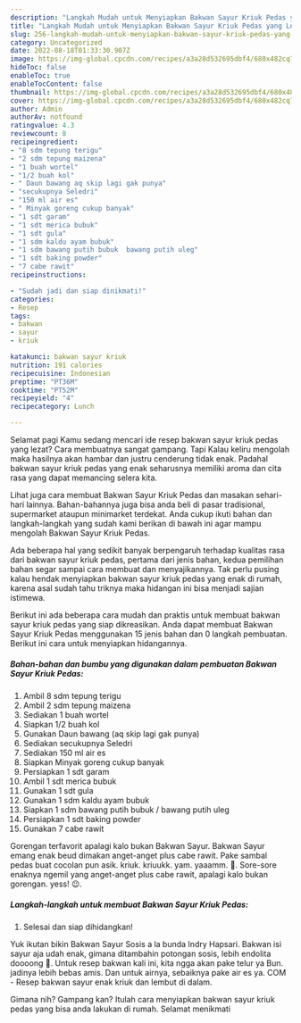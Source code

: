 ```yaml
---
description: "Langkah Mudah untuk Menyiapkan Bakwan Sayur Kriuk Pedas yang Lezat, Buat Buka Puasa Enak"
title: "Langkah Mudah untuk Menyiapkan Bakwan Sayur Kriuk Pedas yang Lezat, Buat Buka Puasa Enak"
slug: 256-langkah-mudah-untuk-menyiapkan-bakwan-sayur-kriuk-pedas-yang-lezat-buat-buka-puasa-enak
category: Uncategorized
date: 2022-08-18T01:33:30.907Z
image: https://img-global.cpcdn.com/recipes/a3a28d532695dbf4/680x482cq70/bakwan-sayur-kriuk-pedas-foto-resep-utama.jpg
hideToc: false
enableToc: true
enableTocContent: false
thumbnail: https://img-global.cpcdn.com/recipes/a3a28d532695dbf4/680x482cq70/bakwan-sayur-kriuk-pedas-foto-resep-utama.jpg
cover: https://img-global.cpcdn.com/recipes/a3a28d532695dbf4/680x482cq70/bakwan-sayur-kriuk-pedas-foto-resep-utama.jpg
author: Admin
authorAv: notfound
ratingvalue: 4.3
reviewcount: 8
recipeingredient:
- "8 sdm tepung terigu"
- "2 sdm tepung maizena"
- "1 buah wortel"
- "1/2 buah kol"
- " Daun bawang aq skip lagi gak punya"
- "secukupnya Seledri"
- "150 ml air es"
- " Minyak goreng cukup banyak"
- "1 sdt garam"
- "1 sdt merica bubuk"
- "1 sdt gula"
- "1 sdm kaldu ayam bubuk"
- "1 sdm bawang putih bubuk  bawang putih uleg"
- "1 sdt baking powder"
- "7 cabe rawit"
recipeinstructions:

- "Sudah jadi dan siap dinikmati!"
categories:
- Resep
tags:
- bakwan
- sayur
- kriuk

katakunci: bakwan sayur kriuk 
nutrition: 191 calories
recipecuisine: Indonesian
preptime: "PT36M"
cooktime: "PT52M"
recipeyield: "4"
recipecategory: Lunch

---
```



Selamat pagi Kamu sedang mencari ide resep bakwan sayur kriuk pedas yang lezat? Cara membuatnya sangat gampang. Tapi Kalau keliru mengolah maka hasilnya akan hambar dan justru cenderung tidak enak. Padahal bakwan sayur kriuk pedas yang enak seharusnya memiliki aroma dan cita rasa yang dapat memancing selera kita.


Lihat juga cara membuat Bakwan Sayur Kriuk Pedas dan masakan sehari-hari lainnya. Bahan-bahannya juga bisa anda beli di pasar tradisional, supermarket ataupun minimarket terdekat. Anda cukup ikuti bahan dan langkah-langkah yang sudah kami berikan di bawah ini agar mampu mengolah Bakwan Sayur Kriuk Pedas.

Ada beberapa hal yang sedikit banyak berpengaruh terhadap kualitas rasa dari bakwan sayur kriuk pedas, pertama dari jenis bahan, kedua pemilihan bahan segar sampai cara membuat dan menyajikannya. Tak perlu pusing kalau hendak menyiapkan bakwan sayur kriuk pedas yang enak di rumah, karena asal sudah tahu triknya maka hidangan ini bisa menjadi sajian istimewa.


Berikut ini ada beberapa cara mudah dan praktis untuk membuat bakwan sayur kriuk pedas yang siap dikreasikan. Anda dapat membuat Bakwan Sayur Kriuk Pedas menggunakan 15 jenis bahan dan 0 langkah pembuatan. Berikut ini cara untuk menyiapkan hidangannya.

<!--inarticleads1-->

##### Bahan-bahan dan bumbu yang digunakan dalam pembuatan Bakwan Sayur Kriuk Pedas:

1. Ambil 8 sdm tepung terigu
1. Ambil 2 sdm tepung maizena
1. Sediakan 1 buah wortel
1. Siapkan 1/2 buah kol
1. Gunakan  Daun bawang (aq skip lagi gak punya)
1. Sediakan secukupnya Seledri
1. Sediakan 150 ml air es
1. Siapkan  Minyak goreng cukup banyak
1. Persiapkan 1 sdt garam
1. Ambil 1 sdt merica bubuk
1. Gunakan 1 sdt gula
1. Gunakan 1 sdm kaldu ayam bubuk
1. Siapkan 1 sdm bawang putih bubuk / bawang putih uleg
1. Persiapkan 1 sdt baking powder
1. Gunakan 7 cabe rawit


Gorengan terfavorit apalagi kalo bukan Bakwan Sayur. Bakwan Sayur emang enak beud dimakan anget-anget plus cabe rawit. Pake sambal pedas buat cocolan pun asik. kriuk. kriuukk. yam. yaaamm. 🤤. Sore-sore enaknya ngemil yang anget-anget plus cabe rawit, apalagi kalo bukan gorengan. yess! 😉. 

<!--inarticleads2-->

##### Langkah-langkah untuk membuat Bakwan Sayur Kriuk Pedas:


1. Selesai dan siap dihidangkan!

Yuk ikutan bikin Bakwan Sayur Sosis a la bunda Indry Hapsari. Bakwan isi sayur aja udah enak, gimana ditambahin potongan sosis, lebih endolita doooong 🤤. Untuk resep bakwan kali ini, kita ngga akan pake telur ya Bun. jadinya lebih bebas amis. Dan untuk airnya, sebaiknya pake air es ya. COM - Resep bakwan sayur enak kriuk dan lembut di dalam. 

Gimana nih? Gampang kan? Itulah cara menyiapkan bakwan sayur kriuk pedas yang bisa anda lakukan di rumah. Selamat menikmati
